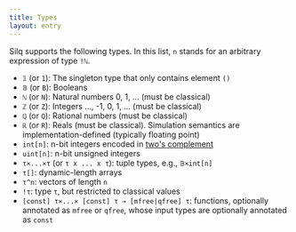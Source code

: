 ```yaml
---
title: Types
layout: entry
---
```


Silq supports the following types. In this list, `n` stands for an arbitrary
expression of type `!ℕ`.

- `𝟙` (or `1`): The singleton type that only contains element `()`
- `𝔹` (or `B`): Booleans
- `ℕ` (or `N`): Natural numbers 0, 1, ... (must be classical)
- `ℤ` (or `Z`): Integers ..., -1, 0, 1, ... (must be classical)
- `ℚ` (or `Q`): Rational numbers (must be classical)
- `ℝ` (or `R`): Reals (must be classical). Simulation semantics are implementation-defined (typically floating point)
- `int[n]`: n-bit integers encoded in [two's complement](https://en.wikipedia.org/wiki/Two%27s_complement)
- `uint[n]`: n-bit unsigned integers
- `τ×...×τ` (or `τ x ... x τ`): tuple types, e.g., `𝔹×int[n]`
- `τ[]`: dynamic-length arrays
- `τ^n`: vectors of length `n`
- `!τ`: type `τ`, but restricted to classical values
- `[const] τ×...× [const] τ → [mfree|qfree] τ`: functions, optionally annotated
  as `mfree` or `qfree`, whose input types are optionally annotated as `const`
